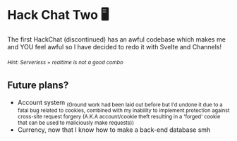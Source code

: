 # Hack Chat Two 🖥️
The first HackChat (discontinued) has an awful codebase which makes me and YOU feel awful so I have decided to redo it with Svelte and Channels!

###### <sub>Hint: Serverless + realtime is not a good combo</sub>

## Future plans?
- Account system <sub>(Ground work had been laid out before but I'd undone it due to a fatal bug related to cookies, combined with my inability to implement protection against cross-site request forgery (A.K.A account/cookie theft resulting in a 'forged' cookie that can be used to maliciously make requests))</sub>
- Currency, now that I know how to make a back-end database smh
